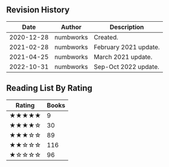 ## Revision History

| Date | Author | Description |
|---|---|---|
|2020-12-28|numbworks|Created.|
|2021-02-28|numbworks|February 2021 update.|
|2021-04-25|numbworks|March 2021 update.|
|2022-10-31|numbworks|Sep-Oct 2022 update.|

## Reading List By Rating

|Rating|Books|
|---|---|
|★★★★★|9|
|★★★★☆|30|
|★★★☆☆|89|
|★★☆☆☆|116|
|★☆☆☆☆|96|